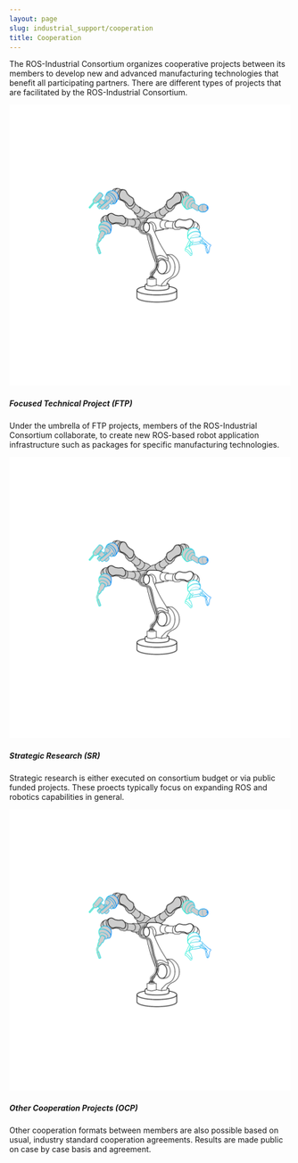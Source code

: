 ```yaml
---
layout: page
slug: industrial_support/cooperation
title: Cooperation
---
```


<p>
The ROS-Industrial Consortium organizes cooperative projects between its members to develop 
new and advanced manufacturing technologies that benefit all participating partners. There 
are different types of projects that are facilitated by the ROS-Industrial Consortium.
</p>
<div class="row align-items-stretch">
    <div class="col-4">
        <div class="card" >
        <img src="../assets/images/application.png" class="card-img-top" alt="...">
        <div class="card-body">
            <h5 class="card-title">Focused Technical Project (FTP)</h5>
            <p class="card-text">
            Under the umbrella of FTP projects, members of the ROS-Industrial Consortium collaborate,
            to create new ROS-based robot application infrastructure such as packages for specific 
            manufacturing technologies. 
            </p>
        </div>
        </div>
    </div>
    <div class="col-4">
        <div class="card" >
        <img src="../assets/images/application.png" class="card-img-top" alt="...">
        <div class="card-body">
            <h5 class="card-title">Strategic Research (SR)</h5>
            <p class="card-text">
            Strategic research is either executed on consortium budget or via public funded projects.
            These proects typically focus on expanding ROS and robotics capabilities in general.
            </p>
        </div>
        </div>
    </div>
    <div class="col-4">
        <div class="card" >
        <img src="../assets/images/application.png" class="card-img-top" alt="...">
        <div class="card-body">
            <h5 class="card-title">Other Cooperation Projects (OCP)</h5>
            <p class="card-text">
            Other cooperation formats between members are also possible based on usual, industry standard
            cooperation agreements. Results are made public on case by case basis and agreement.
            </p>
        </div>
        </div>
    </div>
</div>
